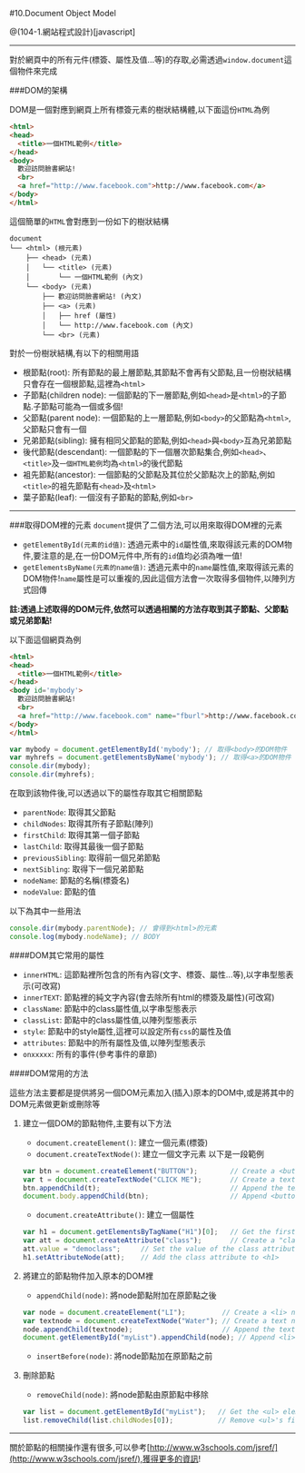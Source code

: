 #10.Document Object Model

@(104-1.網站程式設計)[javascript]

---
對於網頁中的所有元件(標簽、屬性及值...等)的存取,必需透過`window.document`這個物件來完成

###DOM的架構

DOM是一個對應到網頁上所有標簽元素的樹狀結構體,以下面這份`HTML`為例

```html
<html>
<head>
  <title>一個HTML範例</title>
</head>
<body>
  歡迎訪問臉書網站!
  <br>
  <a href="http://www.facebook.com">http://www.facebook.com</a>
</body>
</html>
```

這個簡單的`HTML`會對應到一份如下的樹狀結構

```
document
└── <html> (根元素)
    ├── <head> (元素)
    │   └── <title> (元素)
    │       └── 一個HTML範例 (內文)
    └── <body> (元素)
        ├── 歡迎訪問臉書網站! (內文)
        ├── <a> (元素)
        │   ├── href (屬性)
        │   └── http://www.facebook.com (內文)
        └── <br> (元素)
```
對於一份樹狀結構,有以下的相關用語

- 根節點(root): 所有節點的最上層節點,其節點不會再有父節點,且一份樹狀結構只會存在一個根節點,這裡為`<html>`
- 子節點(children node): 一個節點的下一層節點,例如`<head>`是`<html>`的子節點.子節點可能為一個或多個!
- 父節點(parent node): 一個節點的上一層節點,例如`<body>`的父節點為`<html>`,父節點只會有一個
- 兄弟節點(sibling): 擁有相同父節點的節點,例如`<head>`與`<body>`互為兄弟節點
- 後代節點(descendant): 一個節點的下一個層次節點集合,例如`<head>`、`<title>`及`一個HTML範例`均為`<html>`的後代節點
- 袓先節點(ancestor): 一個節點的父節點及其位於父節點次上的節點,例如`<title>`的袓先節點有`<head>`及`<html>`
- 葉子節點(leaf): 一個沒有子節點的節點,例如`<br>`

---

###取得DOM裡的元素
`document`提供了二個方法,可以用來取得DOM裡的元素

- `getElementById(元素的id值)`: 透過元素中的`id`屬性值,來取得該元素的DOM物件,要注意的是,在一份DOM元件中,所有的`id`值均必須為唯一值!
- `getElementsByName(元素的name值)`: 透過元素中的`name`屬性值,來取得該元素的DOM物件!`name`屬性是可以重複的,因此這個方法會一次取得多個物件,以陣列方式回傳

**註:透過上述取得的DOM元件,依然可以透過相關的方法存取到其子節點、父節點或兄弟節點!**

以下面這個網頁為例

```html
<html>
<head>
  <title>一個HTML範例</title>
</head>
<body id='mybody'>
  歡迎訪問臉書網站!
  <br>
  <a href="http://www.facebook.com" name="fburl">http://www.facebook.com</a>
</body>
</html>
```

```javascript
var mybody = document.getElementById('mybody'); // 取得<body>的DOM物件
var myhrefs = document.getElementsByName('mybody'); // 取得<a>的DOM物件
console.dir(mybody);
console.dir(myhrefs);
```

在取到該物件後,可以透過以下的屬性存取其它相關節點
- `parentNode`: 取得其父節點
- `childNodes`: 取得其所有子節點(陣列)
- `firstChild`: 取得其第一個子節點
- `lastChild`: 取得其最後一個子節點
- `previousSibling`: 取得前一個兄弟節點
- `nextSibling`: 取得下一個兄弟節點
- `nodeName`: 節點的名稱(標簽名)
- `nodeValue`: 節點的值

以下為其中一些用法

```javascript
console.dir(mybody.parentNode); // 會得到<html>的元素
console.log(mybody.nodeName); // BODY

```

####DOM其它常用的屬性

- `innerHTML`: 這節點裡所包含的所有內容(文字、標簽、屬性...等),以字串型態表示(可改寫)
- `innerTEXT`: 節點裡的純文字內容(會去除所有html的標簽及屬性)(可改寫)
- `className`: 節點中的class屬性值,以字串型態表示
- `classList`: 節點中的class屬性值,以陣列型態表示
- `style`: 節點中的style屬性,這裡可以設定所有`css`的屬性及值
- `attributes`: 節點中的所有屬性及值,以陣列型態表示
- `onxxxxx`: 所有的事件(參考事件的章節)

####DOM常用的方法

這些方法主要都是提供將另一個DOM元素加入(插入)原本的DOM中,或是將其中的DOM元素做更新或刪除等

1. 建立一個DOM的節點物件,主要有以下方法
   - `document.createElement()`: 建立一個元素(標簽)
   - `document.createTextNode()`: 建立一個文字元素
   以下是一段範例

   ```javascript
   var btn = document.createElement("BUTTON");        // Create a <button> element
   var t = document.createTextNode("CLICK ME");       // Create a text node
   btn.appendChild(t);                                // Append the text to <button>
   document.body.appendChild(btn);                    // Append <button> to <body>
   ```

   - `document.createAttribute()`: 建立一個屬性

   ```javascript
   var h1 = document.getElementsByTagName("H1")[0];   // Get the first <h1> element in the document
   var att = document.createAttribute("class");       // Create a "class" attribute
   att.value = "democlass";     // Set the value of the class attribute
   h1.setAttributeNode(att);    // Add the class attribute to <h1>
   ```

2. 將建立的節點物件加入原本的DOM裡
   - `appendChild(node)`: 將node節點附加在原節點之後
   
   ```javascript
   var node = document.createElement("LI");         // Create a <li> node
   var textnode = document.createTextNode("Water"); // Create a text node
   node.appendChild(textnode);                      // Append the text to <li>
   document.getElementById("myList").appendChild(node); // Append <li> to <ul> with id="myList"
   ```
   
   - `insertBefore(node)`: 將node節點加在原節點之前

3. 刪除節點
   - `removeChild(node)`: 將node節點由原節點中移除
   
   ```javascript
   var list = document.getElementById("myList");   // Get the <ul> element with id="myList"
   list.removeChild(list.childNodes[0]);           // Remove <ul>'s first child node (index 0)
   ```

---
關於節點的相關操作還有很多,可以參考[http://www.w3schools.com/jsref/](http://www.w3schools.com/jsref/),獲得更多的資訊!
   
   
   
   
   
   
   